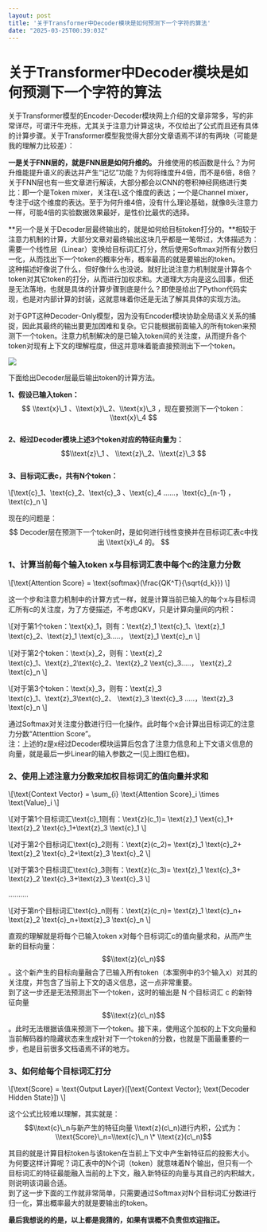 ```yaml
---
layout: post
title: '关于Transformer中Decoder模块是如何预测下一个字符的算法'
date: "2025-03-25T00:39:03Z"
---
```

关于Transformer中Decoder模块是如何预测下一个字符的算法
====================================

关于Transformer模型的Encoder-Decoder模块网上介绍的文章非常多，写的非常详尽，可谓汗牛充栋，尤其关于注意力计算这块，不仅给出了公式而且还有具体的计算步骤。关于Transformer模型我觉得大部分文章语焉不详的有两块（可能是我的理解力比较差）：

**一是关于FNN层的，就是FNN层是如何升维的。** 升维使用的核函数是什么？为何升维能提升语义的表达并产生“记忆”功能？为何将维度升4倍，而不是6倍，8倍？  
关于FNN层也有一些文章进行解读，大部分都会以CNN的卷积神经网络进行类比：即一个是Token mixer，关注在L这个维度的表达；一个是Channel mixer，专注于d这个维度的表达。至于为何升维4倍，没有什么理论基础，就像8头注意力一样，可能4倍的实验数据效果最好，是性价比最优的选择。

**另一个是关于Decoder层最终输出的，就是如何给目标token打分的。**相较于注意力机制的计算，大部分文章对最终输出这块几乎都是一笔带过，大体描述为：需要一个线性层（Linear）变换给目标词汇打分，然后使用Softmax对所有分数归一化，从而找出下一个token的概率分布，概率最高的就是要输出的token。  
这种描述好像说了什么，但好像什么也没说。就好比说注意力机制就是计算各个token对其它token的打分，从而进行加权求和。大道理大方向是这么回事，但还是无法落地，也就是具体的计算步骤到底是什么？即使是给出了Python代码实现，也是对内部计算的封装，这就意味着你还是无法了解其具体的实现方法。

对于GPT这种Decoder-Only模型，因为没有Encoder模块协助全局语义关系的捕捉，因此其最终的输出要更加困难和复杂。它只能根据前面输入的所有token来预测下一个token。注意力机制解决的是已输入token间的关注度，从而提升各个token对现有上下文的理解程度，但这并意味着能直接预测出下一个token。

![](https://img2024.cnblogs.com/blog/2408155/202503/2408155-20250324140534583-1996073118.png)

下面给出Decoder层最后输出token的计算方法。

**1、假设已输入token：** $$ \\text{x}\_1 、\\text{x}\_2、\\text{x}\_3 ，现在要预测下一个token： \\text{x}\_4 $$  
**2、经过Decoder模块上述3个token对应的特征向量为：** $$\\text{z}\_1 、 \\text{z}\_2、\\text{z}\_3 $$  
**3、目标词汇表c，共有N个token：**

\\\[\\text{c}\_1、\\text{c}\_2、\\text{c}\_3 、\\text{c}\_4 ......，\\text{c}\_{n-1} ，\\text{c}\_n \\\]

现在的问题是： $$ Decoder层在预测下一个token时，是如何进行线性变换并在目标词汇表c中找出 \\text{x}\_4 的。 $$

### 1、计算当前每个输入token x与目标词汇表中每个c的注意力分数

\\\[\\text{Attention Score} = \\text{softmax}(\\frac{QK^T}{\\sqrt{d\_k}}) \\\]

这一个步和注意力机制中的计算方式一样，就是计算当前已输入的每个x与目标词汇所有c的关注度，为了方便描述，不考虑QKV，只是计算向量间的内积：

\\\[对于第1个token：\\text{x}\_1，则有：\\text{z}\_1 \\text{c}\_1、\\text{z}\_1 \\text{c}\_2、\\text{z}\_1 \\text{c}\_3.....， \\text{z}\_1 \\text{c}\_n \\\]

\\\[对于第2个token：\\text{x}\_2，则有：\\text{z}\_2 \\text{c}\_1、\\text{z}\_2\\text{c}\_2、\\text{z}\_2 \\text{c}\_3.....， \\text{z}\_2 \\text{c}\_n \\\]

\\\[对于第3个token：\\text{x}\_3，则有：\\text{z}\_3 \\text{c}\_1、\\text{z}\_3\\text{c}\_2、 \\text{z}\_3 \\text{c}\_3 .....，\\text{z}\_3 \\text{c}\_n \\\]

通过Softmax对关注度分数进行归一化操作。此时每个x会计算出目标词汇的注意力分数“Attenttion Score”。  
注：上述的z是x经过Decoder模块运算后包含了注意力信息和上下文语义信息的向量，就是最后一步Linear的输入参数之一(见上图红色框)。

### 2、使用上述注意力分数来加权目标词汇的值向量并求和

\\\[\\text{Context Vector} = \\sum\_{i} \\text{Attention Score}\_i \\times \\text{Value}\_i \\\]

\\\[对于第1个目标词汇\\text{c}\_1则有：\\text{z}(c\_1)= \\text{z}\_1 \\text{c}\_1+ \\text{z}\_2 \\text{c}\_1+\\text{z}\_3 \\text{c}\_1 \\\]

\\\[对于第2个目标词汇\\text{c}\_2则有：\\text{z}(c\_2)= \\text{z}\_1 \\text{c}\_2+ \\text{z}\_2 \\text{c}\_2+\\text{z}\_3 \\text{c}\_2 \\\]

\\\[对于第3个目标词汇\\text{c}\_3则有：\\text{z}(c\_3)= \\text{z}\_1 \\text{c}\_3+ \\text{z}\_2 \\text{c}\_3+\\text{z}\_3 \\text{c}\_3 \\\]

..........

\\\[对于第n个目标词汇\\text{c}\_n则有：\\text{z}(c\_n)= \\text{z}\_1 \\text{c}\_n+ \\text{z}\_2 \\text{c}\_n+\\text{z}\_3 \\text{c}\_n \\\]

直观的理解就是将每个已输入token x对每个目标词汇c的值向量求和，从而产生新的目标向量： $$\\text{z}(c\_n)$$。这个新产生的目标向量融合了已输入所有token（本案例中的3个输入x）对其的关注度，并包含了当前上下文的语义信息，这一点非常重要。  
到了这一步还是无法预测出下一个token，这时的输出是 N 个目标词汇 c 的新特征向量 $$\\text{z}(c\_n)$$。此时无法根据该值来预测下一个token。接下来，使用这个加权的上下文向量和当前解码器的隐藏状态来生成针对下一个token的分数，也就是下面最重要的一步，也是目前很多文档语焉不详的地方。

### 3、如何给每个目标词汇打分

\\\[\\text{Score} = \\text{Output Layer}(\[\\text{Context Vector}; \\text{Decoder Hidden State}\]) \\\]

这个公式比较难以理解，其实就是： $$\\text{c}\_n与新产生的特征向量 \\text{z}(c\_n)进行内积，公式为： \\text{Score}\_n=\\text{c}\_n \* \\text{z}(c\_n)$$

其目的就是计算目标token与该token在当前上下文中产生新特征后的投影大小。为何要这样计算呢？词汇表中的N个词（token）就意味着N个输出，但只有一个目标词汇的特征最能融入当前的上下文，融入新特征的向量与其自己的内积越大，则说明该词最合适。  
到了这一步下面的工作就非常简单，只需要通过Softmax对N个目标词汇分数进行归一化，算出概率最大的就是要输出的token。

**最后我想说的的是，以上都是我猜的，如果有误概不负责但欢迎指正。**